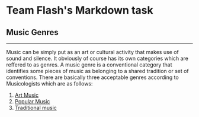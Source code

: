 # Team Flash's Markdown task

## Music Genres
---------------
   Music can be simply put as an art or cultural activity that makes use of sound and silence. It obviously of course has its own categories which are reffered to as genres. A music genre is a conventional category that identifies some pieces of music as belonging to a shared tradition or set of conventions.
   There are basically three acceptable genres according to Musicologists which are as follows:
 1. [Art Music](https://en.wikipedia.org/Art_Music)
 2. [Popular Music](https://en.wikipedia.org/Popular_Music)
 3. [Traditional music](https://en.wikipedia.org/Traditional_Music)